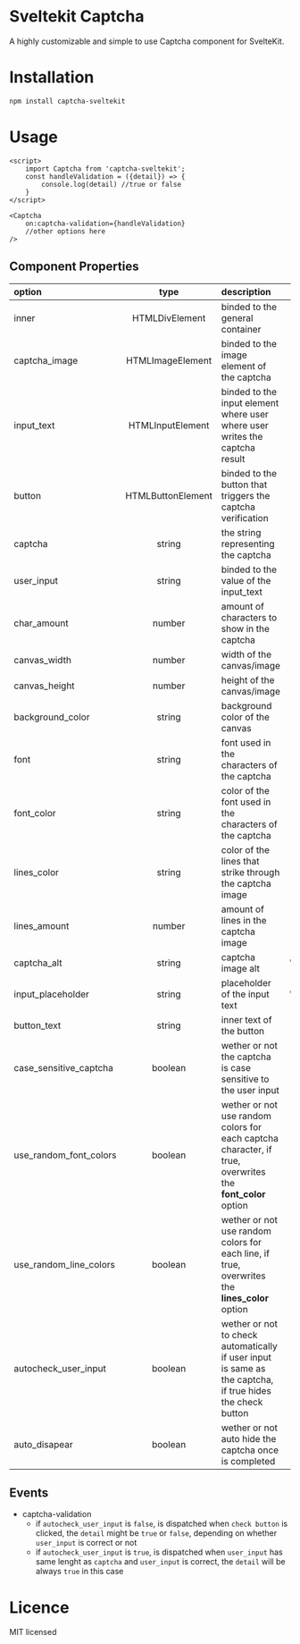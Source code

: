 # Sveltekit Captcha

A highly customizable and simple to use Captcha component for SvelteKit.

# Installation
```bash
npm install captcha-sveltekit
```

# Usage
```svelte
<script>
    import Captcha from 'captcha-sveltekit';
    const handleValidation = ({detail}) => {
        console.log(detail) //true or false
    }
</script>

<Captcha
    on:captcha-validation={handleValidation}
    //other options here
/>
```

## Component Properties
| option                 |       type        | description                                                                                               |      default       |
| :--------------------- | :---------------: | :-------------------------------------------------------------------------------------------------------- | :----------------: |
| inner                  |  HTMLDivElement   | binded to the general container                                                                           |     undefined      |
| captcha_image          | HTMLImageElement  | binded to the image element of the captcha                                                                |     undefined      |
| input_text             | HTMLInputElement  | binded to the input element where user where user writes the captcha result                               |     undefined      |
| button                 | HTMLButtonElement | binded to the button that triggers the captcha verification                                               |     undefined      |
| captcha                |      string       | the string representing the captcha                                                                       |         ""         |
| user_input             |      string       | binded to the value of the input_text                                                                     |         ""         |
| char_amount            |      number       | amount of characters to show in the captcha                                                               |         5          |
| canvas_width           |      number       | width of the canvas/image                                                                                 |        345         |
| canvas_height          |      number       | height of the canvas/image                                                                                |         96         |
| background_color       |      string       | background color of the canvas                                                                            |       "#FFF"       |
| font                   |      string       | font used in the characters of the captcha                                                                | "bold 30px Ubuntu" |
| font_color             |      string       | color of the font used in the characters of the captcha                                                   |       "#777"       |
| lines_color            |      string       | color of the lines that strike through the captcha image                                                  |       "#777"       |
| lines_amount           |      number       | amount of lines in the captcha image                                                                      |         20         |
| captcha_alt            |      string       | captcha image alt                                                                                         |     "CAPTCHA"      |
| input_placeholder      |      string       | placeholder of the input text                                                                             |     "CAPTCHA"      |
| button_text            |      string       | inner text of the button                                                                                  |      "Check"       |
| case_sensitive_captcha |      boolean      | wether or not the captcha is case sensitive to the user input                                             |        true        |
| use_random_font_colors |      boolean      | wether or not use random colors for each captcha character, if true, overwrites the **font_color** option |       false        |
| use_random_line_colors |      boolean      | wether or not use random colors for each line, if true, overwrites the **lines_color** option             |       false        |
| autocheck_user_input   |      boolean      | wether or not to check automatically if user input is same as the captcha, if true hides the check button |       false        |
| auto_disapear          |      boolean      | wether or not auto hide the captcha once is completed                                                     |        true        |

## Events
- captcha-validation
  - if ```autocheck_user_input``` is ```false```, is dispatched when ```check button``` is clicked, the ```detail``` might be ```true``` or ```false```, depending on whether ```user_input``` is correct or not
  - if ```autocheck_user_input``` is ```true```, is dispatched when ```user_input``` has same lenght as ```captcha``` and ```user_input``` is correct, the ```detail``` will be always ```true``` in this case 
# Licence
MIT licensed


